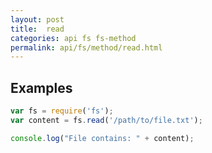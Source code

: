 ```yaml
---
layout: post
title:  read
categories: api fs fs-method
permalink: api/fs/method/read.html
---
```


## Examples

```javascript
var fs = require('fs');
var content = fs.read('/path/to/file.txt');

console.log("File contains: " + content);
```








